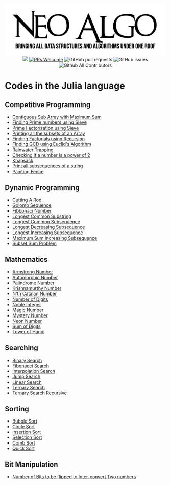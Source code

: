 <p align="center">
    <img src="../img/neo_algo.png"><br>
    <img src="https://img.shields.io/github/license/tesseractcoding/neoalgo?style=flat">
    <a href="http://makeapullrequest.com" target="_blank"><img src="https://img.shields.io/badge/PRs-welcome-brightgreen.svg?style=flat" alt="PRs Welcome"></a>
    <img alt="GitHub pull requests" src="https://img.shields.io/github/issues-pr/tesseractcoding/neoalgo">
    <img alt="GitHub issues" src="https://img.shields.io/github/issues/tesseractcoding/neoalgo">
    <img alt="Github All Contributors" src="https://img.shields.io/github/all-contributors/tesseractcoding/neoalgo">
</p>

# Codes in the Julia language

## Competitive Programming

- [Contiguous Sub Array with Maximum Sum](cp/Maximum_subarray_sum.jl)
- [Finding Prime numbers using Sieve](cp/Sieve_of_Eratosthenes.jl)
- [Prime Factorization using Sieve](cp/Prime_factorization.jl)
- [Printing all the subsets of an Array](cp/subsetsOfArray.jl)
- [Finding Factorials using Recursion](cp/factorials.jl)
- [Finding GCD using Euclid's Algorithm](cp/GCD.jl)
- [Rainwater Trapping](cp/RainwaterTrapping.jl)
- [Checking if a number is a power of 2](cp/isPowerOf2.jl)
- [Knapsack](cp/knapsack.jl)
- [Print all subsequences of a string](cp/subsequence.jl)
- [Painting Fence](cp/painting_fence.jl)

## Dynamic Programming

- [Cutting A Rod](dp/cutting_a_rod.jl)
- [Golomb Sequence](dp/golomb_sequence.jl)
- [Fibbonaci Number](dp/fibonacci.jl)
- [Longest Common Substring](dp/length_longest_common_substring.jl)
- [Longest Common Subsequence](dp/length_longest_common_subsequence.jl)
- [Longest Decreasing Subsequence](dp/length_longest_decreasing_subsequence.jl)
- [Longest Increasing Subsequence](dp/length_longest_increasing_subsequence.jl)
- [Maximum Sum Increasing Subsequence](dp/maximum_sum_increasing_subsequence.jl)
- [Subset Sum Problem](dp/subset_sum.jl)

## Mathematics

- [Armstrong Number](math/armstrong_number.jl)
- [Automorphic Number](math/automorphic_number.jl)
- [Palindrome Number](math/check_palindrome.jl)
- [Krishnamurthy Number](math/krishnamurthy_number.jl)
- [N'th Catalan Number](math/catalan_number.jl)
- [Number of Digits](math/number_of_digits.jl)
- [Noble Integer](math/noble_integer.jl)
- [Magic Number](math/magic_number.jl)
- [Mystery Number](math/mystery_number.jl)
- [Neon Number](math/neon_number.jl)
- [Sum of Digits](math/sum_of_digits.jl)
- [Tower of Hanoi](math/towerOfHanoi.jl)

## Searching

- [Binary Search](search/binary_search.jl)
- [Fibonacci Search](search/fibonacci_search.jl)
- [Interpolation Search](search/interpolation_search.jl)
- [Jump Search](search/jump_search.jl)
- [Linear Search](search/linear_search.jl)
- [Ternary Search](search/ternary_search.jl)
- [Ternary Search Recursive](search/ternary_search_recursive.jl)

## Sorting

- [Bubble Sort](sort/bubble_sort.jl)
- [Circle Sort](sort/circle_sort.jl)
- [Insertion Sort](sort/insertion_sort.jl)
- [Selection Sort](sort/selection_sort.jl)
- [Comb Sort](sort/comb_sort.jl)
- [Quick Sort](sort/quick_sort.jl)

## Bit Manipulation

- [Number of Bits to be flipped to Inter-convert Two numbers](Bit--Manipulation/no_of_bits_to_be_flipped_to_inter_convert_two_numbers.jl)
